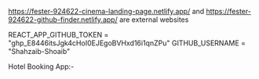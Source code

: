 https://fester-924622-cinema-landing-page.netlify.app/ and https://fester-924622-github-finder.netlify.app/ are external websites

REACT_APP_GITHUB_TOKEN = "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"
GITHUB_USERNAME = "Shahzaib-Shoaib"


Hotel Booking App:-
